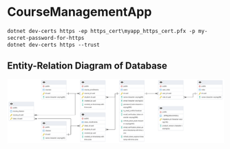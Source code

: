 # CourseManagementApp

```
dotnet dev-certs https -ep https_cert\myapp_https_cert.pfx -p my-secret-password-for-https
dotnet dev-certs https --trust
```
## Entity-Relation Diagram of Database
![ERD_diagram](ERD_diagram.png)
